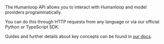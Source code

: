 The Humanloop API allows you to interact with Humanloop and model providers programmatically.

You can do this through HTTP requests from any language or via our official Python or TypeScript SDK.

<Markdown src="../../snippets/setup-sdk.mdx" />

Guides and further details about key concepts can be found in [our docs](/docs/getting-started/overview).
